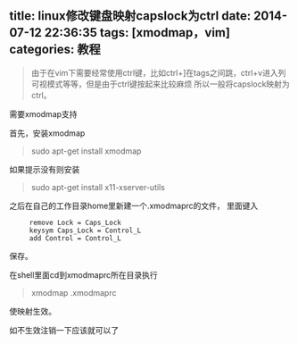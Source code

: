 title: linux修改键盘映射capslock为ctrl
date: 2014-07-12 22:36:35
tags: [xmodmap，vim]
categories: 教程
---

> 由于在vim下需要经常使用ctrl键，比如ctrl+]在tags之间跳，ctrl+v进入列可视模式等等，但是由于ctrl键按起来比较麻烦
所以一般将capslock映射为ctrl。

<!--more-->

需要xmodmap支持

首先，安装xmodmap

> sudo apt-get install xmodmap

如果提示没有则安装

> sudo apt-get install x11-xserver-utils

之后在自己的工作目录home里新建一个.xmodmaprc的文件，
里面键入
```
     remove Lock = Caps_Lock
     keysym Caps_Lock = Control_L
     add Control = Control_L
```

保存。

在shell里面cd到xmodmaprc所在目录执行

>  xmodmap .xmodmaprc

使映射生效。

如不生效注销一下应该就可以了
